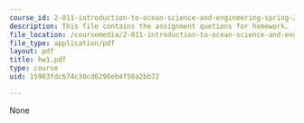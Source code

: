 ```yaml
---
course_id: 2-011-introduction-to-ocean-science-and-engineering-spring-2006
description: This file contains the assignment quetions for homework.
file_location: /coursemedia/2-011-introduction-to-ocean-science-and-engineering-spring-2006/15903fdc674c30cd6298eb4f58a2bb72_hw1.pdf
file_type: application/pdf
layout: pdf
title: hw1.pdf
type: course
uid: 15903fdc674c30cd6298eb4f58a2bb72

---
```

None